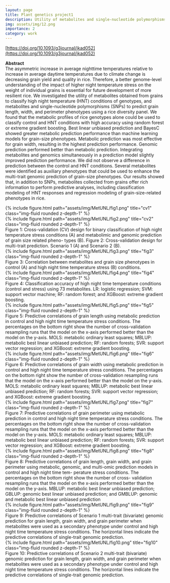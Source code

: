 ```yaml
---
layout: page
title: Plant genetics project1
description: Utility of metabolites and single-nucleotide polymorphisms for classification and prediction of grain size related traits under high night temperature conditions in rice.
img: assets/img/12.png
importance: 2
category: work
---
```



[https://doi.org/10.1093/g3journal/jkad052](https://doi.org/10.1093/g3journal/jkad052)  

<strong>Abstract</strong>  
The asymmetric increase in average nighttime temperatures relative to increase in average daytime temperatures due to climate change is decreasing grain yield and quality in rice. Therefore, a better genome-level understanding of the impact of higher night temperature stress on the weight of individual grains is essential for future development of more resilient rice. We investigated the utility of metabolites obtained from grains to classify high night temperature (HNT) conditions of genotypes, and metabolites and single-nucleotide polymorphisms (SNPs) to predict grain length, width, and perimeter phenotypes using a rice diversity panel. We found that the metabolic profiles of rice genotypes alone could be used to classify control and HNT conditions with high accuracy using random forest or extreme gradient boosting. Best linear unbiased prediction and BayesC showed greater metabolic prediction performance than machine learning models for grain-size phenotypes. Metabolic prediction was most effective for grain width, resulting in the highest prediction performance. Genomic prediction performed better than metabolic prediction. Integrating metabolites and genomics simultaneously in a prediction model slightly improved prediction performance. We did not observe a difference in prediction between the control and HNT conditions. Several metabolites were identified as auxiliary phenotypes that could be used to enhance the multi-trait genomic prediction of grain-size phenotypes. Our results showed that, in addition to SNPs, metabolites collected from grains offer rich information to perform predictive analyses, including classification modeling of HNT responses and regression modeling of grain-size-related phenotypes in rice.


<div class="row">
    <div class="col-sm mt-3 mt-md-0">
        {% include figure.html path="assets/img/MetUNL/fig1.png" title="cv1" class="img-fluid rounded z-depth-1" %}
    </div>
    <div class="col-sm mt-3 mt-md-3">
        {% include figure.html path="assets/img/MetUNL/fig2.png" title="cv2" class="img-fluid rounded z-depth-1" %}
    </div>

</div>
<div class="caption">
Figure 1: Cross-validation (CV) design for binary classification of high night temperature
stress conditions (A) and metabolimic and genomic prediction of grain size related pheno-
types (B). Figure 2: Cross-validation design for multi-trait prediction. Scenario 1 (A) and Scenario 2
(B).
</div>



<div class="row">
    <div class="col-sm mt-3 mt-md-0 d-flex align-items-center">
        {% include figure.html path="assets/img/MetUNL/fig3.png" title="fig3" class="img-fluid rounded z-depth-1" %}
    </div>
</div>
<div class="caption">
    Figure 3: Correlation between metabolites and grain size phenotypes in control (A) and high
night time temperature stress (B) conditions.
</div>



<div class="row">
    <div class="col-sm mt-3 mt-md-0">
        {% include figure.html path="assets/img/MetUNL/fig4.png" title="fig4" class="img-fluid rounded z-depth-1" %}
    </div>
</div>
<div class="caption">
Figure 4: Classification accuracy of high night time temperature conditions (control and
stress) using 73 metabolites. LR: logistic regression; SVM: support vector machine; RF:
random forest; and XGBoost: extreme gradient boosting.
</div>

<div class="row">
    <div class="col-sm mt-3 mt-md-0">
        {% include figure.html path="assets/img/MetUNL/fig5.png" title="fig5" class="img-fluid rounded z-depth-1" %}
    </div>
</div>
<div class="caption">
Figure 5: Predictive correlations of grain length using metabolic prediction in control and
high night time temperature stress conditions. The percentages on the bottom right show the
number of cross-validation resampling runs that the model on the x-axis performed better
than the model on the y-axis. MOLS: metabolic ordinary least squares; MBLUP: metabolic
best linear unbiased prediction; RF: random forests; SVR: support vector regression; and
XGBoost: extreme gradient boosting.
</div>

<div class="row">
    <div class="col-sm mt-3 mt-md-0">
        {% include figure.html path="assets/img/MetUNL/fig6.png" title="fig6" class="img-fluid rounded z-depth-1" %}
    </div>
</div>
<div class="caption">
Figure 6: Predictive correlations of grain width using metabolic prediction in control and
high night time temperature stress conditions. The percentages on the bottom right show the
number of cross-validation resampling runs that the model on the x-axis performed better
than the model on the y-axis. MOLS: metabolic ordinary least squares; MBLUP: metabolic
best linear unbiased prediction; RF: random forests; SVR: support vector regression; and
XGBoost: extreme gradient boosting.
</div>

<div class="row">
    <div class="col-sm mt-3 mt-md-0">
        {% include figure.html path="assets/img/MetUNL/fig7.png" title="fig7" class="img-fluid rounded z-depth-1" %}
    </div>
</div>
<div class="caption">
Figure 7: Predictive correlations of grain perimeter using metabolic prediction in control and
high night time temperature stress conditions. The percentages on the bottom right show the
number of cross-validation resampling runs that the model on the x-axis performed better
than the model on the y-axis. MOLS: metabolic ordinary least squares; MBLUP: metabolic
best linear unbiased prediction; RF: random forests; SVR: support vector regression; and
XGBoost: extreme gradient boosting.
</div>

<div class="row">
    <div class="col-sm mt-3 mt-md-0">
        {% include figure.html path="assets/img/MetUNL/fig8.png" title="fig8" class="img-fluid rounded z-depth-1" %}
    </div>
</div>
<div class="caption">
Figure 8: Predictive correlations of grain length, grain width, and grain perimeter using
metabolic, genomic, and multi-omic prediction models in control and high night time tem-
perature stress conditions. The percentages on the bottom right show the number of cross-
validation resampling runs that the model on the x-axis performed better than the model on
the y-axis. MBLUP: metabolic best linear unbiased prediction; GBLUP: genomic best linear
unbiased prediction; and GMBLUP: genomic and metabolic best linear unbiased prediction
</div>


<div class="row">
    <div class="col-sm mt-3 mt-md-0">
        {% include figure.html path="assets/img/MetUNL/fig9.png" title="fig9" class="img-fluid rounded z-depth-1" %}
    </div>
</div>
<div class="caption">
Figure 9: Predictive correlations of Scenario 1 multi-trait (bivariate) genomic prediction for
grain length, grain width, and grain perimeter when metabolites were used as a secondary
phenotype under control and high night time temperature stress conditions. The horizontal
lines indicate the predictive correlations of single-trait genomic prediction.
</div>


<div class="row">
    <div class="col-sm mt-3 mt-md-0">
        {% include figure.html path="assets/img/MetUNL/fig10.png" title="fig10" class="img-fluid rounded z-depth-1" %}
    </div>
</div>
<div class="caption">
Figure 10: Predictive correlations of Scenario 2 multi-trait (bivariate) genomic prediction for
grain length, grain width, and grain perimeter when metabolites were used as a secondary
phenotype under control and high night time temperature stress conditions. The horizontal
lines indicate the predictive correlations of single-trait genomic prediction.
</div>


